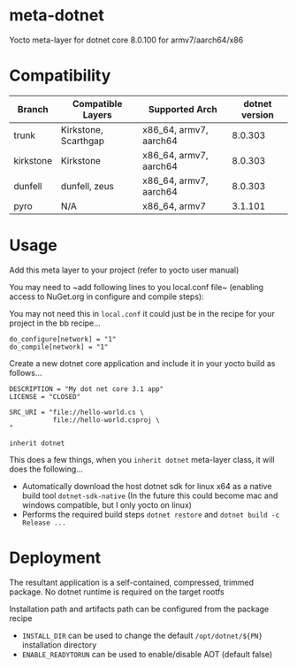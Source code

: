 # meta-dotnet
Yocto meta-layer for dotnet core 8.0.100 for armv7/aarch64/x86

# Compatibility

| Branch     | Compatible Layers    | Supported Arch         | dotnet version |
|------------|----------------------|------------------------|----------------|
| trunk      | Kirkstone, Scarthgap | x86_64, armv7, aarch64 | 8.0.303        |
| kirkstone  | Kirkstone            | x86_64, armv7, aarch64 | 8.0.303        |
| dunfell    | dunfell, zeus        | x86_64, armv7, aarch64 | 8.0.303        |
| pyro       | N/A                  | x86_64, armv7          | 3.1.101        |

# Usage

Add this meta layer to your project (refer to yocto user manual)

You may need to ~add following lines to you local.conf file~ (enabling access to NuGet.org in configure and compile steps):  

You may not need this in `local.conf` it could just be in the recipe for your project in the bb recipe...

```
do_configure[network] = "1"
do_compile[network] = "1"
```

Create a new dotnet core application and include it in your yocto build as follows...

```
DESCRIPTION = "My dot net core 3.1 app"
LICENSE = "CLOSED"

SRC_URI = "file://hello-world.cs \
           file://hello-world.csproj \
"

inherit dotnet
```

This does a few things, when you `inherit dotnet` meta-layer class, it will does the following...

- Automatically download the host dotnet sdk for linux x64 as a native build tool `dotnet-sdk-native` (In the future this could become mac and windows compatible, but I only yocto on linux)
- Performs the required build steps `dotnet restore` and `dotnet build -c Release ...`

# Deployment

The resultant application is a self-contained, compressed, trimmed package. No dotnet runtime is required on the target rootfs

Installation path and artifacts path can be configured from the package recipe

* `INSTALL_DIR` can be used to change the default `/opt/dotnet/${PN}` installation directory
* `ENABLE_READYTORUN` can be used to enable/disable AOT (default false)

